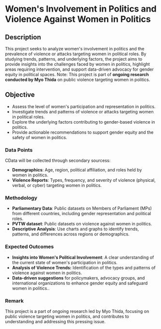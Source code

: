 # Women's Involvement in Politics and Violence Against Women in Politics

## Description
This project seeks to analyze women's involvement in politics and the prevalence of violence or attacks targeting women in political roles. By studying trends, patterns, and underlying factors, the project aims to provide insights into the challenges faced by women in politics, highlight areas requiring intervention, and support data-driven advocacy for gender equity in political spaces.
Note: This project is part of **ongoing research conducted by Myo Thida** on public violence targeting women in politics.

## Objective
- Assess the level of women's participation and representation in politics.
- Investigate trends and patterns of violence or attacks targeting women in political roles.
- Explore the underlying factors contributing to gender-based violence in politics.
- Provide actionable recommendations to support gender equity and the safety of women in politics.

### Data Points
CData will be collected through secondary sourcess:
- **Demographics**: Age, region, political affiliation, and roles held by women in politics.
- **Violence Reports**: Types, frequency, and severity of violence (physical, verbal, or cyber) targeting women in politics.

### Methodology
- **Parliamentary Data**: Public datasets on Members of Parliament (MPs) from different countries, including gender representation and political roles.
- **PVTW dataset**: Public datasets on violence against women in politics.
- **Descriptive Analysis**:  Use charts and graphs to identify trends, patterns, and differences across regions or demographics.

### Expected Outcomes
- **Insights into Women's Political Involvement**: A clear understanding of the current state of women's participation in politics.
- **Analysis of Violence Trends:**  Identification of the types and patterns of violence against women in politics.
- **Data-driven suggestions** for policymakers, advocacy groups, and international organizations to enhance gender equity and safeguard women in politics..

### Remark
This project is a part of ongoing research led by Myo Thida, focusing on public violence targeting women in politics, and contributes to understanding and addressing this pressing issue.
